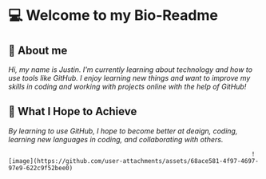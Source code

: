 # 💻 Welcome to my Bio-Readme

## :wave: About me

*Hi, my name is Justin. I'm currently learning about technology and how to use tools like GitHub. I enjoy learning new things and want to improve my skills in coding and working with projects online with the help of GitHub!*

## :dart: What I Hope to Achieve

*By learning to use GitHub, I hope to become better at deaign, coding, learning new languages in coding, and collaborating with others.*

                                                                        ![image](https://github.com/user-attachments/assets/68ace581-4f97-4697-97e9-622c9f52bee0)
